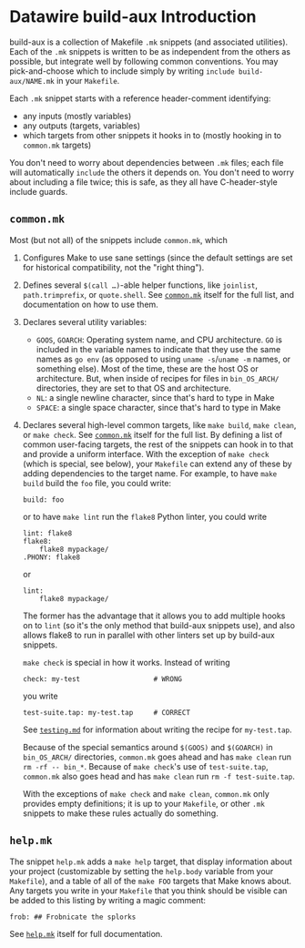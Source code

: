 # Datawire build-aux Introduction

build-aux is a collection of Makefile `.mk` snippets (and associated
utilities).  Each of the `.mk` snippets is written to be as
independent from the others as possible, but integrate well by
following common conventions.  You may pick-and-choose which to
include simply by writing `include build-aux/NAME.mk` in your
`Makefile`.

Each `.mk` snippet starts with a reference header-comment
identifying:

 - any inputs (mostly variables)
 - any outputs (targets, variables)
 - which targets from other snippets it hooks in to (mostly hooking
   in to `common.mk` targets)

You don't need to worry about dependencies between `.mk` files; each
file will automatically `include` the others it depends on.  You don't
need to worry about including a file twice; this is safe, as they all
have C-header-style include guards.

## `common.mk`

Most (but not all) of the snippets include `common.mk`, which

 1. Configures Make to use sane settings (since the default settings
    are set for historical compatibility, not the "right thing").

 2. Defines several `$(call …)`-able helper functions, like
    `joinlist`, `path.trimprefix`, or `quote.shell`.  See
    [`common.mk`](../common.mk) itself for the full list, and
    documentation on how to use them.

 3. Declares several utility variables:
    - `GOOS`, `GOARCH`: Operating system name, and CPU architecture.
      `GO` is included in the variable names to indicate that they use
      the same names as `go env` (as opposed to using `uname
      -s`/`uname -m` names, or something else).  Most of the time,
      these are the host OS or architecture.  But, when inside of
      recipes for files in `bin_OS_ARCH/` directories, they are set to
      that OS and architecture.
    - `NL`: a single newline character, since that's hard to type in Make
    - `SPACE`: a single space character, since that's hard to type in
      Make

 4. Declares several high-level common targets, like `make build`,
    `make clean`, or `make check`.  See [`common.mk`](../common.mk)
    itself for the full list.  By defining a list of common
    user-facing targets, the rest of the snippets can hook in to that
    and provide a uniform interface.  With the exception of `make
    check` (which is special, see below), your `Makefile` can extend
    any of these by adding dependencies to the target name.  For
    example, to have `make build` build the `foo` file, you could
    write:

		build: foo

    or to have `make lint` run the `flake8` Python linter, you could
    write

		lint: flake8
		flake8:
			flake8 mypackage/
		.PHONY: flake8

    or

		lint:
			flake8 mypackage/

    The former has the advantage that it allows you to add multiple
	hooks on to `lint` (so it's the only method that build-aux
	snippets use), and also allows flake8 to run in parallel with
	other linters set up by build-aux snippets.

    `make check` is special in how it works.  Instead of writing

		check: my-test                  # WRONG

    you write

		test-suite.tap: my-test.tap     # CORRECT

    See [`testing.md`](./testing.md) for information about writing the
    recipe for `my-test.tap`.

    Because of the special semantics around `$(GOOS)` and `$(GOARCH)`
    in `bin_OS_ARCH/` directories, `common.mk` goes ahead and has
    `make clean` run `rm -rf -- bin_*`.  Because of `make check`'s use
    of `test-suite.tap`, `common.mk` also goes head and has `make
    clean` run `rm -f test-suite.tap`.

    With the exceptions of `make check` and `make clean`, `common.mk`
    only provides empty definitions; it is up to your `Makefile`, or
    other `.mk` snippets to make these rules actually do something.

## `help.mk`

The snippet `help.mk` adds a `make help` target, that display
information about your project (customizable by setting the
`help.body` variable from your `Makefile`), and a table of all of the
`make FOO` targets that Make knows about.  Any targets you write in
your `Makefile` that you think should be visible can be added to this
listing by writing a magic comment:

	frob: ## Frobnicate the splorks

See [`help.mk`](../help.mk) itself for full documentation.
